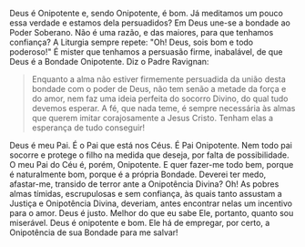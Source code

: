 Deus é Onipotente e, sendo Onipotente, é bom. Já meditamos um pouco essa verdade e estamos dela persuadidos? Em Deus une-se a bondade ao Poder Soberano. Não é uma razão, e das maiores, para que tenhamos confiança? A Liturgia sempre repete: "Oh! Deus, sois bom e todo poderoso!" É mister que tenhamos a persuasão firme, inabalável, de que Deus é a Bondade Onipotente. Diz o Padre Ravignan:

> Enquanto a alma não estiver firmemente persuadida da união desta bondade com o poder de Deus, não tem senão a metade da força e do amor, nem faz uma ideia perfeita do socorro Divino, do qual tudo devemos esperar. A fé, que nada teme, é sempre necessária às almas que querem imitar corajosamente a Jesus Cristo. Tenham elas a esperança de tudo conseguir!

Deus é meu Pai. É o Pai que está nos Céus. É Pai Onipotente. Nem todo pai socorre e protege o filho na medida que deseja, por falta de possibilidade. O meu Pai do Céu é, porém, Onipotente. E quer fazer-me todo bem, porque é naturalmente bom, porque é a própria Bondade. Deverei ter medo, afastar-me, transido de terror ante a Onipotência Divina? Oh! As pobres almas tímidas, escrupulosas e sem confiança, às quais tanto assustam a Justiça e Onipotência Divina, deveriam, antes encontrar nelas um incentivo para o amor. Deus é justo. Melhor do que eu sabe Ele, portanto, quanto sou miserável. Deus é onipotente e bom. Ele há de empregar, por certo, a Onipotência de sua Bondade para me salvar!